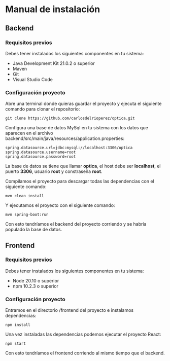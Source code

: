 # Manual de instalación

## Backend

### Requisitos previos
Debes tener instalados los siguientes componentes en tu sistema:
- Java Development Kit 21.0.2 o superior
- Maven
- Git
- Visual Studio Code

### Configuración proyecto
Abre una terminal donde quieras guardar el proyecto y ejecuta el siguiente comando para clonar el repositorio:

`git clone https://github.com/carlosdelrioperez/optica.git`

Configura una base de datos MySql en tu sistema con los datos que aparecen en el archivo backend/src/main/java/resources/application.properties:

```
spring.datasource.url=jdbc:mysql://localhost:3306/optica
spring.datasource.username=root
spring.datasource.password=root
```
La base de datos se tiene que llamar **optica**, el host debe ser **localhost**, el puerto **3306**, usuario **root** y constraseña **root**.

Compilamos el proyecto para descargar todas las dependencias con el siguiente comando:

`mvn clean install`

Y ejecutamos el proyecto con el siguiente comando:

`mvn spring-boot:run`

Con esto tendríamos el backend del proyecto corriendo y se habría populado la base de datos.

## Frontend

### Requisitos previos

Debes tener instalados los siguientes componentes en tu sistema:

- Node 20.10 o superior
- npm 10.2.3 o superior

### Configuración proyecto

Entramos en el directorio /frontend del proyecto e instalamos dependencias:

`npm install`

Una vez instaladas las dependencias podemos ejecutar el proyecto React:

`npm start`

Con esto tendríamos el frontend corriendo al mismo tiempo que el backend.
